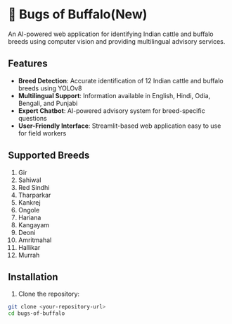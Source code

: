 # 🐂 Bugs of Buffalo(New)

An AI-powered web application for identifying Indian cattle and buffalo breeds using computer vision and providing multilingual advisory services.

## Features

- **Breed Detection**: Accurate identification of 12 Indian cattle and buffalo breeds using YOLOv8
- **Multilingual Support**: Information available in English, Hindi, Odia, Bengali, and Punjabi
- **Expert Chatbot**: AI-powered advisory system for breed-specific questions
- **User-Friendly Interface**: Streamlit-based web application easy to use for field workers

## Supported Breeds

1. Gir
2. Sahiwal
3. Red Sindhi
4. Tharparkar
5. Kankrej
6. Ongole
7. Hariana
8. Kangayam
9. Deoni
10. Amritmahal
11. Hallikar
12. Murrah

## Installation

1. Clone the repository:
```bash
git clone <your-repository-url>
cd bugs-of-buffalo
